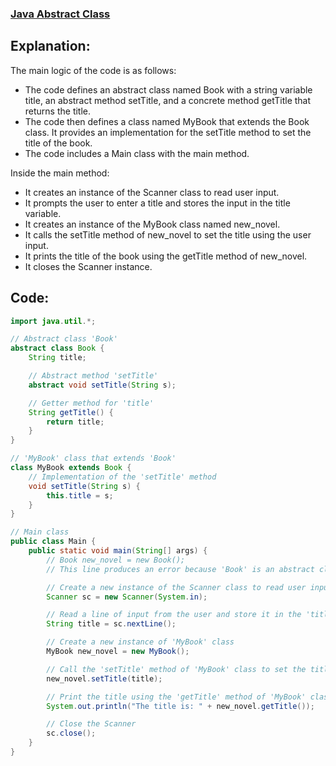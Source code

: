 ### [Java Abstract Class](https://www.hackerrank.com/challenges/java-abstract-class/problem?isFullScreen=false)

## Explanation:
The main logic of the code is as follows:

- The code defines an abstract class named Book with a string variable title, an abstract method setTitle, and a concrete method getTitle that returns the title.
- The code then defines a class named MyBook that extends the Book class. It provides an implementation for the setTitle method to set the title of the book.
- The code includes a Main class with the main method.

Inside the main method:
- It creates an instance of the Scanner class to read user input.
- It prompts the user to enter a title and stores the input in the title variable.
- It creates an instance of the MyBook class named new_novel.
- It calls the setTitle method of new_novel to set the title using the user input.
- It prints the title of the book using the getTitle method of new_novel.
- It closes the Scanner instance.

## Code:
```java
import java.util.*;

// Abstract class 'Book'
abstract class Book {
    String title;

    // Abstract method 'setTitle'
    abstract void setTitle(String s);

    // Getter method for 'title'
    String getTitle() {
        return title;
    }
}

// 'MyBook' class that extends 'Book'
class MyBook extends Book {
    // Implementation of the 'setTitle' method
    void setTitle(String s) {
        this.title = s;
    }
}

// Main class
public class Main {
    public static void main(String[] args) {
        // Book new_novel = new Book();
        // This line produces an error because 'Book' is an abstract class and cannot be instantiated directly.

        // Create a new instance of the Scanner class to read user input
        Scanner sc = new Scanner(System.in);

        // Read a line of input from the user and store it in the 'title' variable
        String title = sc.nextLine();

        // Create a new instance of 'MyBook' class
        MyBook new_novel = new MyBook();

        // Call the 'setTitle' method of 'MyBook' class to set the title
        new_novel.setTitle(title);

        // Print the title using the 'getTitle' method of 'MyBook' class
        System.out.println("The title is: " + new_novel.getTitle());

        // Close the Scanner
        sc.close();
    }
}

```
